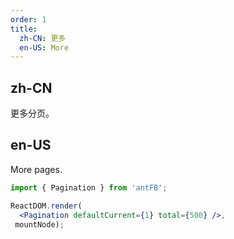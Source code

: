 ```yaml
---
order: 1
title:
  zh-CN: 更多
  en-US: More
---
```


## zh-CN

更多分页。

## en-US

More pages.

````jsx
import { Pagination } from 'antFB';

ReactDOM.render(
  <Pagination defaultCurrent={1} total={500} />,
 mountNode);
````
